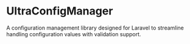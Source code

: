 # UltraConfigManager
A configuration management library designed for Laravel to streamline handling configuration values with validation support.
